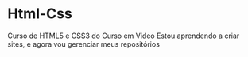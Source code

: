 # Html-Css
 Curso de HTML5 e CSS3 do Curso em Video
Estou aprendendo a criar sites, e agora vou gerenciar meus repositórios